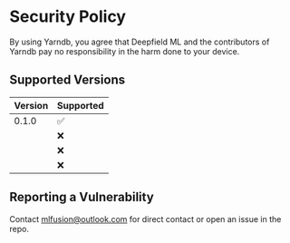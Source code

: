 # Security Policy
By using Yarndb, you agree that Deepfield ML and the contributors of Yarndb pay no responsibility in the harm done to your device.

## Supported Versions


| Version | Supported          |
| ------- | ------------------ |
| 0.1.0  | :white_check_mark: |
|   | :x:                |
|   | :x:|
|   | :x:                |

## Reporting a Vulnerability

Contact mlfusion@outlook.com for direct contact or open an issue in the repo.
